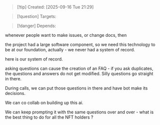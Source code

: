 
>[!tip] Created: [2025-09-16 Tue 21:29]

>[!question] Targets: 

>[!danger] Depends: 

whenever people want to make issues, or change docs, then 

the project had a large software component, so we need this technology to be at our foundation, actually - we never had a system of record.

here is our system of record.

asking questions can cause the creation of an FAQ - if you ask duplicates, the questions and answers do not get modified.  Silly questions go straight in there.

During calls, we can put those questions in there and have bot make its decisions.

We can co collab on building up this ai.

We can keep prompting it with the same questions over and over - what is the best thing to do for all the NFT holders ?